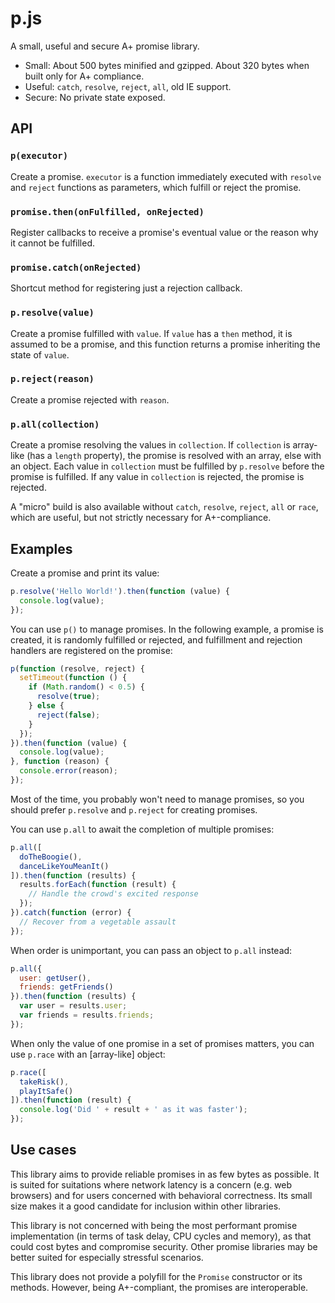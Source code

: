 # p.js

A small, useful and secure A+ promise library.

- Small: About 500 bytes minified and gzipped.  About 320 bytes when built only
  for A+ compliance.
- Useful: `catch`, `resolve`, `reject`, `all`, old IE support.
- Secure: No private state exposed.

## API

### `p(executor)`

Create a promise. `executor` is a function immediately executed with `resolve`
and `reject` functions as parameters, which fulfill or reject the promise.

### `promise.then(onFulfilled, onRejected)`

Register callbacks to receive a promise's eventual value or the reason why it
cannot be fulfilled.

### `promise.catch(onRejected)`

Shortcut method for registering just a rejection callback.

### `p.resolve(value)`

Create a promise fulfilled with `value`.  If `value` has a `then` method, it is
assumed to be a promise, and this function returns a promise inheriting the
state of `value`.

### `p.reject(reason)`

Create a promise rejected with `reason`.

### `p.all(collection)`

Create a promise resolving the values in `collection`.  If `collection` is
array-like (has a `length` property), the promise is resolved with an array,
else with an object.  Each value in `collection` must be fulfilled by
`p.resolve` before the promise is fulfilled.  If any value in `collection` is
rejected, the promise is rejected.

A "micro" build is also available without `catch`, `resolve`, `reject`, `all` or
`race`, which are useful, but not strictly necessary for A+-compliance.

## Examples

Create a promise and print its value:

```js
p.resolve('Hello World!').then(function (value) {
  console.log(value);
});
```

You can use `p()` to manage promises.  In the following example, a promise is
created, it is randomly fulfilled or rejected, and fulfillment and rejection
handlers are registered on the promise:

```js
p(function (resolve, reject) {
  setTimeout(function () {
    if (Math.random() < 0.5) {
      resolve(true);
    } else {
      reject(false);
    }
  });
}).then(function (value) {
  console.log(value);
}, function (reason) {
  console.error(reason);
});
```

Most of the time, you probably won't need to manage promises, so you should
prefer `p.resolve` and `p.reject` for creating promises.

You can use `p.all` to await the completion of multiple promises:

```js
p.all([
  doTheBoogie(),
  danceLikeYouMeanIt()
]).then(function (results) {
  results.forEach(function (result) {
    // Handle the crowd's excited response
  });
}).catch(function (error) {
  // Recover from a vegetable assault
});
```

When order is unimportant, you can pass an object to `p.all` instead:

```js
p.all({
  user: getUser(),
  friends: getFriends()
}).then(function (results) {
  var user = results.user;
  var friends = results.friends;
});
```

When only the value of one promise in a set of promises matters, you can use
`p.race` with an [array-like] object:

```js
p.race([
  takeRisk(),
  playItSafe()
]).then(function (result) {
  console.log('Did ' + result + ' as it was faster');
});
```

## Use cases

This library aims to provide reliable promises in as few bytes as possible.  It
is suited for suitations where network latency is a concern (e.g. web browsers)
and for users concerned with behavioral correctness.  Its small size makes it a
good candidate for inclusion within other libraries.

This library is not concerned with being the most performant promise
implementation (in terms of task delay, CPU cycles and memory), as that could
cost bytes and compromise security.  Other promise libraries may be better
suited for especially stressful scenarios.

This library does not provide a polyfill for the `Promise` constructor or its
methods.  However, being A+-compliant, the promises are interoperable.

